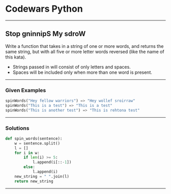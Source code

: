 # Codewars Python


---
## Stop gninnipS My sdroW
Write a function that takes in a string of one or more words, and returns the same string, but with all five or more letter words reversed (like the name of this kata).

+ Strings passed in will consist of only letters and spaces.
+ Spaces will be included only when more than one word is present.

---
### Given Examples

```python
spinWords("Hey fellow warriors") => "Hey wollef sroirraw" 
spinWords("This is a test") => "This is a test" 
spinWords("This is another test") => "This is rehtona test"
```
---

### Solutions

```python
def spin_words(sentence):
    w = sentence.split()
    l = []
    for i in w:
        if len(i) >= 5:
            l.append(i[::-1])
        else:
            l.append(i)
    new_string = " ".join(l)
    return new_string
```
---
